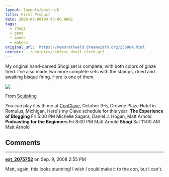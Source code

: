 ```yaml
---
layout: layouts/post.njk
title: First Product
date: 2008-09-08T04:43:00.000Z
tags: 
  - shogi
  - game
  - games
  - makers
original_url: 'https://nemorathwald.dreamwidth.org/236864.html'
userpic: ../userpics/sinfest_devil_clerk.gif
---
```

My original hand-carved Shogi set is complete, with both colors of glaze fired. I've also made two more complete sets with the stamps, dried and awaiting bisque firing. Here is one of them.

[![](http://lh6.ggpht.com/matt.mattarn/SMQy6NJJ9LI/AAAAAAAAEic/bAASZFIgRwU/s400/000_0289.JPG)](http://picasaweb.google.com/lh/photo/728psC4vVzHQyptk9xdWpg)

From [Sculpting](http://picasaweb.google.com/matt.mattarn/Sculpting)

You can play it with me at [ConClave](http://conclavesf.org/), October 3-5, Crowne Plaza Hotel in Romulus, Michigan. Here's my Clave schedule for this year: **The Experience of Blogging** Fri 5:00 PM Michelle Sagara, Daniel J. Hogan, Matt Arnold **Podcasting for the Beginners** Fri 8:00 PM Matt Arnold **Shogi** Sat 11:00 AM Matt Arnold

## Comments

---

**[ext_2075752](https://www.dreamwidth.org/users/ext_2075752)** on Sep. 9, 2008 2:55 PM

Matt, again, this looks stunning! I wish I could make it to the con, but I can't.
